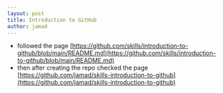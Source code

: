 ```yaml
---
layout: post
title: Introduction to GitHub
author: jamad
---
```

<link rel="stylesheet" type="text/css" href="/assets/css/theme.css">


* followed the page [https://github.com/skills/introduction-to-github/blob/main/README.md](https://github.com/skills/introduction-to-github/blob/main/README.md)
* then after creating the repo checked the page [https://github.com/jamad/skills-introduction-to-github](https://github.com/jamad/skills-introduction-to-github)
  
